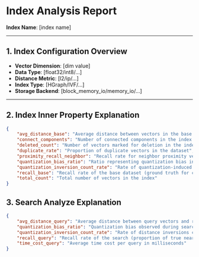 # Index Analysis Report
**Index Name**: [index name]

---

## 1. **Index Configuration Overview**
- **Vector Dimension**: [dim value]
- **Data Type**: [float32/int8/...]
- **Distance Metric**: [l2/ip/...]
- **Index Type**: [HGraph/IVF/...]
- **Storage Backend**: [block_memory_io/memory_io/...]

---

## 2. **Index Inner Property Explanation**
```json
{
    "avg_distance_base": "Average distance between vectors in the base dataset (pre-indexing)",
    "connect_components": "Number of connected components in the index graph structure",
    "deleted_count": "Number of vectors marked for deletion in the index",
    "duplicate_rate": "Proportion of duplicate vectors in the dataset",
    "proximity_recall_neighbor": "Recall rate for neighbor proximity verification in the index",
    "quantization_bias_ratio": "Ratio representing quantization bias in compressed vector representation",
    "quantization_inversion_count_rate": "Rate of quantization-induced distance inversions (incorrect orderings)",
    "recall_base": "Recall rate of the base dataset (ground truth for comparison)",
    "total_count": "Total number of vectors in the index"
}

```

## 3. **Search Analyze Explanation**
```json
{
    "avg_distance_query": "Average distance between query vectors and retrieved nearest neighbors",
    "quantization_bias_ratio": "Quantization bias observed during search phase",
    "quantization_inversion_count_rate": "Rate of distance inversions caused by quantization during search",
    "recall_query": "Recall rate of the search (proportion of true nearest neighbors retrieved)",
    "time_cost_query": "Average time cost per query in milliseconds"
}
```

